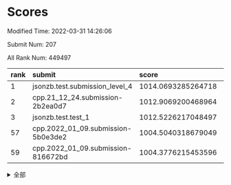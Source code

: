 # Scores

Modified Time: 2022-03-31 14:26:06

Submit Num: 207

All Rank Num: 449497

| rank |               submit               |       score        |       sigma        | pk_num |
| :--- | :--------------------------------- | :----------------- | :----------------- | :----- |
| 1    | jsonzb.test.submission_level_4     | 1014.0693285264718 | 0.8364346779408544 | 8688   |
| 2    | cpp.21_12_24.submission-2b2ea0d7   | 1012.9069200468964 | 0.7916311985772349 | 8688   |
| 3    | jsonzb.test.test_1                 | 1012.5226217048497 | 0.8180973950564074 | 8683   |
| 57   | cpp.2022_01_09.submission-5b0e3de2 | 1004.5040318679049 | 0.7101898920593464 | 8683   |
| 59   | cpp.2022_01_09.submission-816672bd | 1004.3776215453596 | 0.7078510486429944 | 8685   |


<details>
<summary>全部</summary>

| rank |                 submit                 |       score        |       sigma        | pk_num |
| :--- | :------------------------------------- | :----------------- | :----------------- | :----- |
| 1    | jsonzb.test.submission_level_4         | 1014.0693285264718 | 0.8364346779408544 | 8688   |
| 2    | cpp.21_12_24.submission-2b2ea0d7       | 1012.9069200468964 | 0.7916311985772349 | 8688   |
| 3    | jsonzb.test.test_1                     | 1012.5226217048497 | 0.8180973950564074 | 8683   |
| 4    | gobigger.level_3.submission_level_3_0  | 1011.2118936769896 | 0.7574670107328747 | 8690   |
| 5    | gobigger.level_3.submission_level_3_39 | 1011.0966815364709 | 0.8112493803808553 | 8687   |
| 6    | gobigger.level_3.submission_level_3_21 | 1011.055890955029  | 0.7711668259285145 | 8681   |
| 7    | gobigger.level_3.submission_level_3_9  | 1010.9723934395056 | 0.789999037254601  | 8681   |
| 8    | gobigger.level_3.submission_level_3_19 | 1010.8940057124178 | 0.7714369552675764 | 8685   |
| 9    | gobigger.level_3.submission_level_3_12 | 1010.8374581635761 | 0.7735936233055809 | 8689   |
| 10   | gobigger.level_3.submission_level_3_2  | 1010.7617707868155 | 0.7561595850061812 | 8682   |
| 11   | gobigger.level_3.submission_level_3_15 | 1010.7161885763464 | 0.7775333690198971 | 8683   |
| 12   | gobigger.level_3.submission_level_3_36 | 1010.6708391125119 | 0.7673657360018243 | 8682   |
| 13   | gobigger.level_3.submission_level_3_40 | 1010.6463609603455 | 0.7506744733813914 | 8687   |
| 14   | gobigger.level_3.submission_level_3_30 | 1010.6187096745141 | 0.7415935746397706 | 8681   |
| 15   | gobigger.level_3.submission_level_3_26 | 1010.5455478004895 | 0.7410309208711239 | 8687   |
| 16   | gobigger.level_3.submission_level_3_31 | 1010.50079546018   | 0.7720909580857608 | 8690   |
| 17   | gobigger.level_3.submission_level_3_29 | 1010.4683994828381 | 0.7802706018853758 | 8686   |
| 18   | gobigger.level_3.submission_level_3_16 | 1010.2816787772636 | 0.7558319156639581 | 8689   |
| 19   | gobigger.level_3.submission_level_3_3  | 1010.2295788933336 | 0.7674485993686075 | 8687   |
| 20   | gobigger.level_3.submission_level_3_18 | 1010.2014449647454 | 0.7450935495914472 | 8685   |
| 21   | gobigger.level_3.submission_level_3_22 | 1010.2007515391581 | 0.7764000075569135 | 8684   |
| 22   | gobigger.level_3.submission_level_3_38 | 1010.1724132301581 | 0.7599963094722694 | 8689   |
| 23   | gobigger.level_3.submission_level_3_27 | 1010.148226658542  | 0.766272609524741  | 8688   |
| 24   | gobigger.level_3.submission_level_3_4  | 1010.10680485456   | 0.7580201454842025 | 8680   |
| 25   | gobigger.level_3.submission_level_3_17 | 1010.0930792109021 | 0.7644795621204388 | 8683   |
| 26   | gobigger.level_3.submission_level_3_20 | 1010.06535348857   | 0.7518793229586823 | 8685   |
| 27   | gobigger.level_3.submission_level_3_35 | 1010.0245543937033 | 0.7660514691991168 | 8685   |
| 28   | gobigger.level_3.submission_level_3_24 | 1010.0100224264461 | 0.7458261165469509 | 8683   |
| 29   | gobigger.level_3.submission_level_3_45 | 1009.9643167186503 | 0.7651400476630078 | 8686   |
| 30   | gobigger.level_3.submission_level_3_1  | 1009.9480133276211 | 0.754652114983012  | 8687   |
| 31   | gobigger.level_3.submission_level_3_5  | 1009.9254217052799 | 0.7345101470784363 | 8683   |
| 32   | gobigger.level_3.submission_level_3_23 | 1009.8821189263062 | 0.7498796425895963 | 8683   |
| 33   | gobigger.level_3.submission_level_3_14 | 1009.8816051564959 | 0.7578359711361702 | 8690   |
| 34   | gobigger.level_3.submission_level_3_44 | 1009.8324872845744 | 0.7287322964857487 | 8686   |
| 35   | gobigger.level_3.submission_level_3_32 | 1009.8240794333958 | 0.7511661657955135 | 8691   |
| 36   | gobigger.level_3.submission_level_3_42 | 1009.8103772831793 | 0.7508160968783427 | 8680   |
| 37   | gobigger.level_3.submission_level_3_47 | 1009.7751584957348 | 0.7541633346749859 | 8691   |
| 38   | gobigger.level_3.submission_level_3_43 | 1009.7212522691817 | 0.7597215620151011 | 8685   |
| 39   | gobigger.level_3.submission_level_3_41 | 1009.4948728365971 | 0.7546309111833268 | 8681   |
| 40   | gobigger.level_3.submission_level_3_13 | 1009.4698135247077 | 0.7367559436244094 | 8681   |
| 41   | gobigger.level_3.submission_level_3_6  | 1009.4358931112654 | 0.7477186767077453 | 8686   |
| 42   | gobigger.level_3.submission_level_3_25 | 1009.3280617122567 | 0.7572333037313093 | 8685   |
| 43   | gobigger.level_3.submission_level_3_49 | 1009.3054723768789 | 0.7714795546839633 | 8684   |
| 44   | gobigger.level_3.submission_level_3_46 | 1009.2564750485417 | 0.7637138850952799 | 8687   |
| 45   | gobigger.level_3.submission_level_3_7  | 1009.1901139249524 | 0.7518167110691544 | 8682   |
| 46   | gobigger.level_3.submission_level_3_34 | 1009.0835898336624 | 0.7536820626315761 | 8684   |
| 47   | gobigger.level_3.submission_level_3_48 | 1009.0548243391924 | 0.7698142232309924 | 8689   |
| 48   | gobigger.level_3.submission_level_3_37 | 1009.0170325740401 | 0.7549807002773493 | 8680   |
| 49   | gobigger.level_3.submission_level_3_8  | 1008.9703797103874 | 0.7411967773953635 | 8683   |
| 50   | gobigger.level_3.submission_level_3_11 | 1008.9192232650049 | 0.7409754904241926 | 8685   |
| 51   | gobigger.level_3.submission_level_3_10 | 1008.8755691831315 | 0.7543531351296848 | 8682   |
| 52   | gobigger.level_3.submission_level_3_33 | 1008.4296120773377 | 0.7459225482461603 | 8683   |
| 53   | gobigger.level_3.submission_level_3_28 | 1008.1116121976404 | 0.7628750929485837 | 8690   |
| 54   | gobigger.level_1.submission_level_1_7  | 1004.665121086688  | 0.7074803922085005 | 8690   |
| 55   | gobigger.level_1.submission_level_1_5  | 1004.6544902163814 | 0.729648741398231  | 8687   |
| 56   | gobigger.level_1.submission_level_1_35 | 1004.513654516177  | 0.7159249969044517 | 8690   |
| 57   | cpp.2022_01_09.submission-5b0e3de2     | 1004.5040318679049 | 0.7101898920593464 | 8683   |
| 58   | gobigger.level_1.submission_level_1_38 | 1004.4977175524491 | 0.7163782310849821 | 8688   |
| 59   | cpp.2022_01_09.submission-816672bd     | 1004.3776215453596 | 0.7078510486429944 | 8685   |
| 60   | gobigger.level_1.submission_level_1_21 | 1004.3162082281189 | 0.7173103467336936 | 8688   |
| 61   | gobigger.level_1.submission_level_1_31 | 1004.2772185863497 | 0.7130303711555451 | 8686   |
| 62   | gobigger.level_1.submission_level_1_4  | 1004.1718456240588 | 0.731035499932061  | 8688   |
| 63   | gobigger.level_1.submission_level_1_0  | 1004.1316291652975 | 0.7169103048780873 | 8691   |
| 64   | gobigger.level_1.submission_level_1_47 | 1004.1167051585447 | 0.7334191805446514 | 8684   |
| 65   | gobigger.level_1.submission_level_1_48 | 1004.1123347773678 | 0.7161496123956823 | 8686   |
| 66   | gobigger.level_1.submission_level_1_16 | 1004.0833945608382 | 0.7125074792371234 | 8690   |
| 67   | gobigger.level_1.submission_level_1_39 | 1004.0352376678828 | 0.7170593319543553 | 8685   |
| 68   | gobigger.level_1.submission_level_1_42 | 1003.972949186157  | 0.7181909767119168 | 8687   |
| 69   | gobigger.level_1.submission_level_1_24 | 1003.9181112724176 | 0.7298176283376906 | 8687   |
| 70   | gobigger.level_1.submission_level_1_36 | 1003.7918647948072 | 0.7234033470185063 | 8683   |
| 71   | gobigger.level_1.submission_level_1_20 | 1003.7700209072278 | 0.7053561703789654 | 8685   |
| 72   | gobigger.level_1.submission_level_1_14 | 1003.7586042312396 | 0.7206654486175269 | 8689   |
| 73   | gobigger.level_1.submission_level_1_44 | 1003.7346898268579 | 0.7243913815129391 | 8679   |
| 74   | gobigger.level_1.submission_level_1_19 | 1003.7324652776274 | 0.7236016545614661 | 8691   |
| 75   | gobigger.level_1.submission_level_1_17 | 1003.6689899931879 | 0.7235252617138087 | 8691   |
| 76   | gobigger.level_1.submission_level_1_26 | 1003.6011043403415 | 0.7067909366296006 | 8688   |
| 77   | gobigger.level_1.submission_level_1_33 | 1003.527175569186  | 0.709568116993192  | 8687   |
| 78   | gobigger.level_1.submission_level_1_11 | 1003.4468714761583 | 0.7177397291190086 | 8678   |
| 79   | gobigger.level_1.submission_level_1_22 | 1003.426831417258  | 0.7257535313637401 | 8685   |
| 80   | gobigger.level_1.submission_level_1_6  | 1003.3920384523014 | 0.7170536861156435 | 8689   |
| 81   | gobigger.level_1.submission_level_1_3  | 1003.3856074357711 | 0.7058460049119345 | 8687   |
| 82   | gobigger.level_1.submission_level_1_32 | 1003.3797659772973 | 0.7108020599294904 | 8685   |
| 83   | gobigger.level_1.submission_level_1_9  | 1003.3755888188552 | 0.7212786679356737 | 8686   |
| 84   | gobigger.level_1.submission_level_1_12 | 1003.3354116954171 | 0.7079174379459208 | 8682   |
| 85   | gobigger.level_1.submission_level_1_45 | 1003.3091274842548 | 0.720747234720575  | 8691   |
| 86   | gobigger.level_1.submission_level_1_43 | 1003.2889932558137 | 0.7302254222296606 | 8694   |
| 87   | gobigger.level_1.submission_level_1_10 | 1003.2349867884855 | 0.714426599220724  | 8686   |
| 88   | gobigger.level_1.submission_level_1_28 | 1003.2287299990966 | 0.7241595273129731 | 8684   |
| 89   | gobigger.level_1.submission_level_1_40 | 1003.206562784036  | 0.7143651585455096 | 8687   |
| 90   | gobigger.level_1.submission_level_1_30 | 1003.196561113733  | 0.7139378562224983 | 8680   |
| 91   | gobigger.level_1.submission_level_1_25 | 1003.0472105228528 | 0.7077451947150714 | 8685   |
| 92   | gobigger.level_1.submission_level_1_29 | 1003.0381590145839 | 0.7130163022022294 | 8686   |
| 93   | gobigger.level_1.submission_level_1_34 | 1003.0219528562359 | 0.717863671046831  | 8686   |
| 94   | gobigger.level_1.submission_level_1_46 | 1003.0096617636137 | 0.7219501862622025 | 8690   |
| 95   | gobigger.level_1.submission_level_1_18 | 1002.987636862463  | 0.7225401025679874 | 8687   |
| 96   | gobigger.level_1.submission_level_1_49 | 1002.7872874150024 | 0.7099098686608697 | 8689   |
| 97   | gobigger.level_1.submission_level_1_23 | 1002.6641446609037 | 0.7210361385270224 | 8687   |
| 98   | gobigger.level_1.submission_level_1_1  | 1002.6610077233498 | 0.7148601758204558 | 8688   |
| 99   | gobigger.level_1.submission_level_1_41 | 1002.5418927801741 | 0.7083040293098046 | 8685   |
| 100  | gobigger.level_1.submission_level_1_8  | 1002.4754256121217 | 0.730355714141689  | 8685   |
| 101  | gobigger.level_1.submission_level_1_15 | 1002.4663965326504 | 0.715475928970554  | 8685   |
| 102  | gobigger.level_1.submission_level_1_13 | 1002.3994410983304 | 0.7088998246305801 | 8686   |
| 103  | gobigger.level_1.submission_level_1_27 | 1002.3153835373013 | 0.7125415210994717 | 8685   |
| 104  | gobigger.level_1.submission_level_1_2  | 1001.9156787591616 | 0.7110431828325403 | 8687   |
| 105  | gobigger.level_1.submission_level_1_37 | 1001.7321301123758 | 0.7174127230965449 | 8689   |
| 106  | gobigger.random.submission_random_22   | 997.8659376851984  | 0.7050683098111321 | 8690   |
| 107  | gobigger.random.submission_random_47   | 997.4579284194928  | 0.7190107442819959 | 8686   |
| 108  | gobigger.random.submission_random_21   | 997.3361957559661  | 0.7123742654214664 | 8695   |
| 109  | gobigger.random.submission_random_15   | 997.0962229330867  | 0.7003235084999584 | 8690   |
| 110  | gobigger.random.submission_random_43   | 997.0753940771524  | 0.7082403995674837 | 8689   |
| 111  | gobigger.random.submission_random_12   | 996.9150461085637  | 0.7024151363120615 | 8686   |
| 112  | gobigger.random.submission_random_48   | 996.8561308497074  | 0.7051748313182477 | 8688   |
| 113  | gobigger.random.submission_random_2    | 996.8091835789875  | 0.7150753776940864 | 8683   |
| 114  | gobigger.random.submission_random_38   | 996.6937898494785  | 0.7199352303316005 | 8685   |
| 115  | gobigger.random.submission_random_41   | 996.581198517067   | 0.7130827973577659 | 8685   |
| 116  | gobigger.random.submission_random_29   | 996.5275087165058  | 0.7080361458556521 | 8680   |
| 117  | gobigger.random.submission_random_26   | 996.4919670709739  | 0.710987856929908  | 8683   |
| 118  | gobigger.random.submission_random_39   | 996.3926431688978  | 0.7076807146346071 | 8681   |
| 119  | gobigger.random.submission_random_3    | 996.3854495744856  | 0.710811978925885  | 8686   |
| 120  | gobigger.random.submission_random_34   | 996.3267547332645  | 0.7041196591370185 | 8689   |
| 121  | gobigger.random.submission_random_11   | 996.1729102372882  | 0.703457247078644  | 8685   |
| 122  | gobigger.random.submission_random_37   | 996.136623156695   | 0.7208009170271902 | 8690   |
| 123  | gobigger.random.submission_random_32   | 996.1158634862002  | 0.7187465241277045 | 8682   |
| 124  | gobigger.random.submission_random_17   | 996.1061931432733  | 0.707903881348905  | 8686   |
| 125  | gobigger.random.submission_random_42   | 996.0897976888044  | 0.7023166719941928 | 8687   |
| 126  | gobigger.random.submission_random_46   | 996.0264577836277  | 0.7102330309469267 | 8684   |
| 127  | gobigger.random.submission_random_7    | 996.0143079476985  | 0.7001373415986277 | 8680   |
| 128  | gobigger.random.submission_random_27   | 996.0032159619888  | 0.7057242125641802 | 8682   |
| 129  | gobigger.random.submission_random_4    | 995.9839287407341  | 0.6993884492898885 | 8689   |
| 130  | gobigger.random.submission_random_28   | 995.9624377577244  | 0.7013814877043947 | 8689   |
| 131  | gobigger.random.submission_random_9    | 995.9585985987758  | 0.7005989380249629 | 8690   |
| 132  | gobigger.random.submission_random_5    | 995.9152405168759  | 0.7171241475507381 | 8683   |
| 133  | gobigger.random.submission_random_23   | 995.8893778437275  | 0.7251577823539572 | 8689   |
| 134  | gobigger.random.submission_random_45   | 995.8841021341187  | 0.719919984771336  | 8684   |
| 135  | gobigger.random.submission_random_20   | 995.7993688624437  | 0.706359095280679  | 8680   |
| 136  | gobigger.random.submission_random_25   | 995.7420526293167  | 0.7135433099363041 | 8682   |
| 137  | gobigger.random.submission_random_30   | 995.7264013757978  | 0.7064459734278755 | 8688   |
| 138  | gobigger.random.submission_random_13   | 995.7111463763927  | 0.704471473950356  | 8681   |
| 139  | gobigger.random.submission_random_44   | 995.6894195576441  | 0.7106557612160109 | 8687   |
| 140  | gobigger.random.submission_random_0    | 995.6889469393616  | 0.6951389038849565 | 8682   |
| 141  | gobigger.random.submission_random_31   | 995.6774170748189  | 0.7107076226622862 | 8689   |
| 142  | gobigger.random.submission_random_18   | 995.6563309525059  | 0.7047487186767903 | 8688   |
| 143  | gobigger.random.submission_random_49   | 995.6541881944918  | 0.7149586385303439 | 8689   |
| 144  | gobigger.random.submission_random_8    | 995.6468048736039  | 0.7252745232617045 | 8686   |
| 145  | gobigger.random.submission_random_19   | 995.6159927040777  | 0.724442520367141  | 8684   |
| 146  | gobigger.random.submission_random_14   | 995.5702023662196  | 0.7097606340399449 | 8685   |
| 147  | gobigger.random.submission_random_33   | 995.561288019598   | 0.7142472581251392 | 8693   |
| 148  | gobigger.random.submission_random_1    | 995.4378280818214  | 0.7046857735519545 | 8689   |
| 149  | gobigger.random.submission_random_16   | 995.4179309608187  | 0.7132016967171054 | 8689   |
| 150  | gobigger.random.submission_random_24   | 995.4169439782584  | 0.7146396261508773 | 8687   |
| 151  | gobigger.random.submission_random_10   | 995.2813138496986  | 0.7082761153840484 | 8684   |
| 152  | gobigger.random.submission_random_40   | 995.265738578424   | 0.7132125839978471 | 8682   |
| 153  | gobigger.random.submission_random_6    | 995.247403740163   | 0.7197499099066307 | 8687   |
| 154  | gobigger.random.submission_random_35   | 995.0399445796996  | 0.707890389196626  | 8690   |
| 155  | gobigger.random.submission_random_36   | 994.6169623411795  | 0.7124344020632648 | 8685   |
| 156  | gobigger.level_2.submission_level_2_21 | 993.9634132686865  | 0.7339345340611282 | 8684   |
| 157  | gobigger.level_2.submission_level_2_22 | 993.6705921949958  | 0.7366030173055186 | 8692   |
| 158  | gobigger.level_2.submission_level_2_11 | 993.6013469299231  | 0.7244424919436447 | 8682   |
| 159  | gobigger.level_2.submission_level_2_18 | 993.4295519312016  | 0.7287649667268448 | 8685   |
| 160  | gobigger.level_2.submission_level_2_33 | 993.239994441214   | 0.7220194137215022 | 8683   |
| 161  | gobigger.level_2.submission_level_2_45 | 993.1382233472539  | 0.734537951381188  | 8686   |
| 162  | gobigger.level_2.submission_level_2_8  | 993.0496208467239  | 0.7403976205322516 | 8684   |
| 163  | gobigger.level_2.submission_level_2_17 | 992.9493781209677  | 0.7355828091829735 | 8689   |
| 164  | gobigger.level_2.submission_level_2_48 | 992.8492221914515  | 0.7354833491433049 | 8681   |
| 165  | gobigger.level_2.submission_level_2_16 | 992.8064251176974  | 0.735916210053394  | 8686   |
| 166  | gobigger.level_2.submission_level_2_19 | 992.7703247143546  | 0.7633138513837866 | 8687   |
| 167  | gobigger.level_2.submission_level_2_47 | 992.3915257521903  | 0.7438859986358195 | 8688   |
| 168  | gobigger.level_2.submission_level_2_49 | 992.3566396615868  | 0.7454092746651987 | 8684   |
| 169  | gobigger.level_2.submission_level_2_20 | 992.3403300243683  | 0.7360246481551467 | 8684   |
| 170  | gobigger.level_2.submission_level_2_24 | 992.3384626856034  | 0.7426429477620333 | 8684   |
| 171  | gobigger.level_2.submission_level_2_23 | 992.3284590193504  | 0.7439441611397294 | 8689   |
| 172  | gobigger.level_2.submission_level_2_34 | 992.319683556967   | 0.7413375585130232 | 8688   |
| 173  | gobigger.level_2.submission_level_2_36 | 992.3176371517686  | 0.738726889324986  | 8691   |
| 174  | gobigger.level_2.submission_level_2_3  | 992.2557628839379  | 0.727797439617415  | 8685   |
| 175  | gobigger.level_2.submission_level_2_31 | 992.2540869549775  | 0.7498769982406919 | 8684   |
| 176  | gobigger.level_2.submission_level_2_32 | 992.2495062273978  | 0.7411364214532842 | 8686   |
| 177  | gobigger.level_2.submission_level_2_30 | 992.2157550709313  | 0.7466011427433707 | 8692   |
| 178  | gobigger.level_2.submission_level_2_4  | 992.1768961937728  | 0.7420795643849828 | 8685   |
| 179  | gobigger.level_2.submission_level_2_15 | 992.118300964018   | 0.7264647872468564 | 8685   |
| 180  | gobigger.level_2.submission_level_2_2  | 992.0647878938998  | 0.7406340007935504 | 8687   |
| 181  | gobigger.level_2.submission_level_2_44 | 992.0187969815261  | 0.7361413043843212 | 8679   |
| 182  | gobigger.level_2.submission_level_2_9  | 991.9911149796355  | 0.7272633119818667 | 8692   |
| 183  | gobigger.level_2.submission_level_2_28 | 991.9419369079244  | 0.753001257962151  | 8686   |
| 184  | gobigger.level_2.submission_level_2_46 | 991.8417855772287  | 0.7382471983907157 | 8689   |
| 185  | gobigger.level_2.submission_level_2_40 | 991.8012715459621  | 0.7507230849228317 | 8688   |
| 186  | gobigger.level_2.submission_level_2_39 | 991.7679202134291  | 0.7515740253706235 | 8688   |
| 187  | gobigger.level_2.submission_level_2_5  | 991.7593978244439  | 0.7535453820137223 | 8686   |
| 188  | gobigger.level_2.submission_level_2_27 | 991.7049574674548  | 0.7511866954581732 | 8685   |
| 189  | gobigger.level_2.submission_level_2_6  | 991.6931004347247  | 0.7402867601718228 | 8682   |
| 190  | gobigger.level_2.submission_level_2_26 | 991.5981525926585  | 0.7415877487204845 | 8687   |
| 191  | gobigger.level_2.submission_level_2_14 | 991.505118127505   | 0.7533004286894981 | 8688   |
| 192  | gobigger.level_2.submission_level_2_42 | 991.4928019568563  | 0.7442606779044781 | 8687   |
| 193  | gobigger.level_2.submission_level_2_1  | 991.4156538122203  | 0.7366257471555755 | 8690   |
| 194  | gobigger.level_2.submission_level_2_43 | 991.3860570666766  | 0.7700983800258534 | 8680   |
| 195  | gobigger.level_2.submission_level_2_35 | 991.2124054520549  | 0.7776778995591129 | 8688   |
| 196  | gobigger.level_2.submission_level_2_12 | 991.2038884752255  | 0.7869675508990241 | 8682   |
| 197  | gobigger.level_2.submission_level_2_38 | 991.1082733246151  | 0.7588572016228549 | 8684   |
| 198  | gobigger.level_2.submission_level_2_7  | 991.0569303355428  | 0.752755885964683  | 8684   |
| 199  | gobigger.level_2.submission_level_2_25 | 990.8930814897736  | 0.7692443607013205 | 8689   |
| 200  | gobigger.level_2.submission_level_2_0  | 990.7472551615743  | 0.7675669513017601 | 8688   |
| 201  | gobigger.level_2.submission_level_2_29 | 990.5319563832711  | 0.7672329366505879 | 8686   |
| 202  | gobigger.level_2.submission_level_2_13 | 990.4829258382359  | 0.7624831522993911 | 8687   |
| 203  | gobigger.level_2.submission_level_2_41 | 990.4729376461657  | 0.7670549284381669 | 8687   |
| 204  | gobigger.level_2.submission_level_2_10 | 990.2981217181061  | 0.7444988872055589 | 8683   |
| 205  | gobigger.level_2.submission_level_2_37 | 990.2942988228402  | 0.7608624307742041 | 8686   |
| 206  | gobigger.none.submission_none_0        | 978.17094507851    | 1.270883638270999  | 8683   |
| 207  | gobigger.none.submission_none_1        | 975.7304647956971  | 1.524257513790099  | 8689   |

</details>